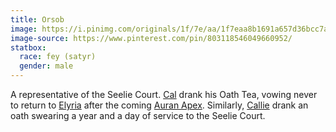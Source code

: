 ```yaml
---
title: Orsob
image: https://i.pinimg.com/originals/1f/7e/aa/1f7eaa8b1691a657d36bcc7ab02ede8a.png
image-source: https://www.pinterest.com/pin/803118546049660952/
statbox:
  race: fey (satyr)
  gender: male
---
```


A representative of the Seelie Court. [Cal](cal) drank his Oath Tea, vowing never to return to [Elyria](../locales/elyria) after the coming [Auran Apex](../calendar). Similarly, [Callie](callie) drank an oath swearing a year and a day of service to the Seelie Court.

